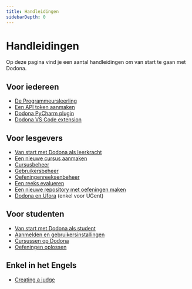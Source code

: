 ```yaml
---
title: Handleidingen
sidebarDepth: 0
---
```

# Handleidingen

Op deze pagina vind je een aantal handleidingen om van start te gaan met Dodona.

## Voor iedereen
* [De Programmeursleerling](the-coders-apprentice)
* [Een API token aanmaken](creating-an-api-token)
* [Dodona PyCharm plugin](pycharm-plugin)
* [Dodona VS Code extension](vs-code-extension)

## Voor lesgevers
* [Van start met Dodona als leerkracht](teachers/getting-started)
* [Een nieuwe cursus aanmaken](teachers/creating-a-course)
* [Cursusbeheer](teachers/course-management)
* [Gebruikersbeheer](teachers/user-management)
* [Oefeningenreeksenbeheer](teachers/exercise-series-management)
* [Een reeks evalueren](teachers/evaluate-series)
* [Een nieuwe repository met oefeningen maken](teachers/new-exercise-repo)
* [Dodona en Ufora](teachers/ufora) (enkel voor UGent)

## Voor studenten
* [Van start met Dodona als student](students/getting-started)
* [Aanmelden en gebruikersinstallingen](students/login-and-settings/)
* [Cursussen op Dodona](students/courses/)
* [Oefeningen oplossen](students/exercises/)

## Enkel in het Engels
* [Creating a judge](creating-a-judge)
